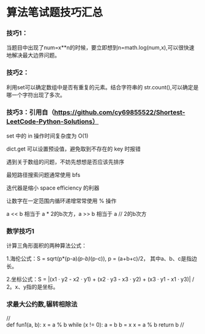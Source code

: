 # 算法笔试题技巧汇总

### 技巧1：
当题目中出现了num=x**n的时候，要立即想到n=math.log(num,x),可以很快速地解决最大边界问题。

### 技巧2：
利用set可以确定数组中是否有重复的元素。结合字符串的 str.count(),可以确定是哪一个字符出现了多次。

### 技巧3：引用自（https://github.com/cy69855522/Shortest-LeetCode-Python-Solutions）
set 中的 in 操作时间复杂度为 O(1)

dict.get 可以设置预设值，避免取到不存在的 key 时报错

遇到关于数组的问题，不妨先想想是否应该先排序

最短路径搜索问题通常使用 bfs

迭代器是缩小 space efficiency 的利器

让数字在一定范围内循环递增常常使用 % 操作

a << b 相当于 a * 2的b次方，a >> b 相当于 a // 2的b次方  


### 数学技巧1

计算三角形面积的两种算法公式：


1.海伦公式：S = sqrt(p*(p-a)*(p-b)*(p-c)), p = (a+b+c)/2， 其中a、b、c是指边长。
                    
2.坐标公式：S = |(x1 · y2 - x2 · y1) + (x2 · y3 - x3 · y2) + (x3 · y1 - x1 · y3)| / 2。x、y指的是坐标。

### 求最大公约数,辗转相除法

//    
def fun1(a, b):
    x = a % b
    while (x != 0):
        a = b
        b = x
        x = a % b
    return b
//

